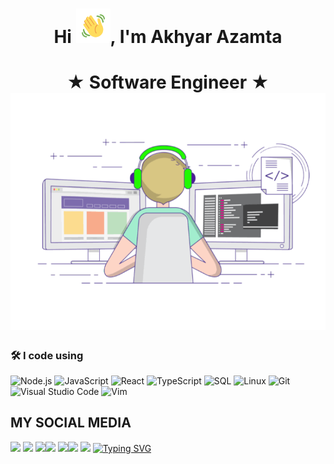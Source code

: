 
<h1 align="center">Hi <img src="Wave.gif" height="55px" width="55px">, I'm Akhyar Azamta</h1>

<p align="center">

</p>
<h1 align="center">★ Software Engineer ★ <img src="code.gif">
  
### 🛠 I code using

![Node.js](https://img.shields.io/badge/-Node.js-05122A?&logo=node.js)
![JavaScript](https://img.shields.io/badge/-JavaScript-05122A?&logo=JavaScript)
![React](https://img.shields.io/badge/-React-05122A?&logo=React)
![TypeScript](https://img.shields.io/badge/-TypeScript-05122A?&logo=TypeScript)
![SQL](https://img.shields.io/badge/-SQL-05122A?&logo=MySQL)
![Linux](https://img.shields.io/badge/-Linux-05122A?&logo=Linux)
![Git](https://img.shields.io/badge/-Git-05122A?style=flat&logo=git)
![Visual Studio Code](https://img.shields.io/badge/-VS%20Code-05122A?style=flat&logo=visual-studio-code&logoColor=007ACC)
![Vim](https://img.shields.io/badge/-VIM-05122A?style=flat&logo=neovim)

  
  ## MY SOCIAL MEDIA <br>
[![](https://img.shields.io/badge/AkhyarAzamta-black?logo=Github&logoColor=black&labelColor=white)](https://github.com/AkhyarAzamta)
<a href="https://www.linkedin.com/in/akhyar-azamta/" alt="LinkedIn">
<img src="https://img.shields.io/badge/-AkhyarAzamta-blue?style=flat-square&logo=linkedin" /></a>
[![](https://img.shields.io/badge/AkhyarAzamta-blue?logo=Twitter&logoColor=White&labelColor=white)](https://twitter.com/AkhyarAzamta)[![](https://img.shields.io/badge/AkhyarAzamta-blue?logo=Telegram&logoColor=blue&labelColor=white)](https://t.me/AkhyarAzamta)
[![](https://img.shields.io/badge/AkhyarAzamta-blue?logo=Facebook&logoColor=blue&labelColor=white)](https://www.facebook.com/akhyarazamta)[![](https://img.shields.io/badge/akhyar.azamta-red?logo=Instagram&logoColor=red&labelColor=white)](https://www.instagram.com/akhyar.azamta) [![](https://img.shields.io/badge/-CHAT-red?logo=Whatsapp&logoColor=Brightgreen&labelColor=white)](https://wa.me/123456789?text=Hallo)
[![Typing SVG](https://readme-typing-svg.herokuapp.com?font=Fira+Code&duration=1500&pause=900&lines=Code+for+a+better+tomorrow)](https://git.io/typing-svg)
